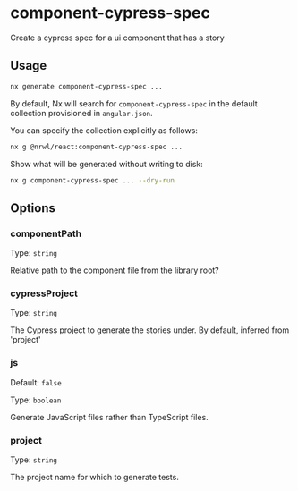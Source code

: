 # component-cypress-spec

Create a cypress spec for a ui component that has a story

## Usage

```bash
nx generate component-cypress-spec ...
```

By default, Nx will search for `component-cypress-spec` in the default collection provisioned in `angular.json`.

You can specify the collection explicitly as follows:

```bash
nx g @nrwl/react:component-cypress-spec ...
```

Show what will be generated without writing to disk:

```bash
nx g component-cypress-spec ... --dry-run
```

## Options

### componentPath

Type: `string`

Relative path to the component file from the library root?

### cypressProject

Type: `string`

The Cypress project to generate the stories under. By default, inferred from 'project'

### js

Default: `false`

Type: `boolean`

Generate JavaScript files rather than TypeScript files.

### project

Type: `string`

The project name for which to generate tests.
